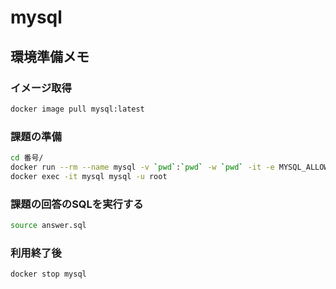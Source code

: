 # mysql

## 環境準備メモ

### イメージ取得

```bash
docker image pull mysql:latest
```

### 課題の準備

```bash
cd 番号/
docker run --rm --name mysql -v `pwd`:`pwd` -w `pwd` -it -e MYSQL_ALLOW_EMPTY_PASSWORD=yes -d mysql:latest
docker exec -it mysql mysql -u root
```

### 課題の回答のSQLを実行する

```bash
source answer.sql
```

### 利用終了後

```bash
docker stop mysql
```
